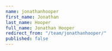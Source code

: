 ```yaml
---
name: jonathanhooper
first_name: Jonathan
last_name: Hooper
full_name: Jonathan Hooper
redirect_from: "/team/jonathanhooper/"
published: false
---
```


